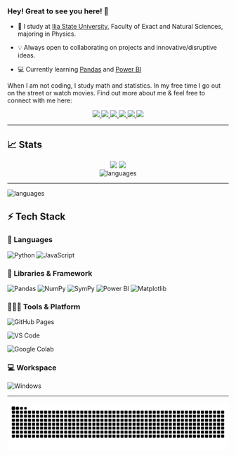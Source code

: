 ### Hey! Great to see you here! 👋


* 📖 I study at [Ilia State University](https://iliauni.edu.ge/en/), Faculty of Exact and Natural Sciences, majoring in Physics.

* 💡 Always open to collaborating on projects and innovative/disruptive ideas. 

* 💻 Currently learning [Pandas](https://pandas.pydata.org/) and [Power BI](https://powerbi.microsoft.com/en-us/)


When I am not coding, I study math and statistics. In my free time I go out on the street or watch movies. Find out more about me & feel free to connect with me here:

<p align="center">
  
<a href="https://www.linkedin.com/in/anri-tvalabeishvili/">
	<img src="https://img.shields.io/badge/LinkedIn-0077B5?style=for-the-badge&logo=linkedin&logoColor=white" />
	</a>
	
<a href="https://www.facebook.com/Anri.Tvalabeishvil">
	<img src="https://img.shields.io/badge/Facebook-0077B5?style=for-the-badge&logo=facebook&logoColor=white" />
	</a>
  
<a href="https://www.reddit.com/user/anri_T">
	<img src="https://img.shields.io/badge/Reddit-E4405F?style=for-the-badge&logo=reddit&logoColor=white" />
	</a>
  
<a href="mailto:anri.tvalabeishvili.1@iliauni.edu.ge">
	<img src="https://img.shields.io/badge/Gmail-D14836?style=for-the-badge&logo=gmail&logoColor=white" />
	</a>
	
<a href="https://www.upwork.com/freelancers/~01782aa2d6077d60ac">
	<img src="https://img.shields.io/badge/Upwork-E4405F?style=for-the-badge&logo=upwork&logoColor=white" />
	</a>
	
<a href="https://www.freelancer.com/u/anritvalabeishvi">
	<img src="https://img.shields.io/badge/freelancer-E4405F?style=for-the-badge&logo=freelancer&logoColor=white" />
	</a>	
  
</p>

---
## 📈 Stats

<p align="center">	
  <img width="48%" src="https://github-readme-stats.vercel.app/api?username=anri-Tvalabeishvili&show_icons=true&hide_border=true&theme=radical&include_all_commits=true" />
  <img width="48%" src="https://github-readme-streak-stats.herokuapp.com/?user=anri-Tvalabeishvili&hide_border=true&theme=radical&count_private=true" />   <br>

  <img alt="languages" src="https://github-readme-stats.vercel.app/api/top-langs/?username=anri-Tvalabeishvili&layout=compact&hide_border=true&theme=radical&count_private=true">
</p>


---

<img alt="languages" src="https://github-readme-stats.vercel.app/api/top-langs/?username=anri-Tvalabeishvili&layout=compact&hide_border=true&theme=radical&count_private=true">

## ⚡ Tech Stack

### 🚀 Languages
![Python](https://img.shields.io/badge/Python-FFD43B?style=for-the-badge&logo=python&logoColor=306998)
![JavaScript](https://img.shields.io/badge/JavaScript-323330?style=for-the-badge&logo=javascript&logoColor=F7DF1E)


### 🧩 Libraries & Framework

![Pandas](https://img.shields.io/badge/Pandas-1b2ede?&style=for-the-badge&logo=Pandas&logoColor=white)
![NumPy](https://img.shields.io/badge/NumPy-6c7a89?&style=for-the-badge&logo=NumPy&logoColor=white)
![SymPy](https://img.shields.io/badge/SymPy-3B5526?&style=for-the-badge&logo=SymPy&logoColor=white)
![Power BI](https://img.shields.io/badge/PowerBI-b3a836?&style=for-the-badge&logo=PowerBI&logoColor=white)
![Matplotlib](https://img.shields.io/badge/Matplotlib-010101?&style=for-the-badge&logo=Matplotlib&logoColor=white)


### 🧑🏻‍💻 Tools & Platform

![GitHub Pages](https://img.shields.io/badge/GitHub_Pages-100000?style=for-the-badge&logo=github&logoColor=white)

<!-- ![Google Cloud](https://img.shields.io/badge/Google_Cloud-4285F4?style=for-the-badge&logo=google-cloud&logoColor=white) -->

![VS Code](https://img.shields.io/badge/Visual_Studio_Code-0078D4?style=for-the-badge&logo=visual%20studio%20code&logoColor=white)

![Google Colab](https://img.shields.io/badge/Colab-F9AB00?style=for-the-badge&logo=googlecolab&color=525252)


### 💻 Workspace
![Windows](https://img.shields.io/badge/Windows-0078D6?style=for-the-badge&logo=windows&logoColor=white)

---

<p align="center">
   <img src="https://github.com/Asmit2952/Asmit2952/blob/output/github-contribution-grid-snake.svg" alt="snake">
</p>


